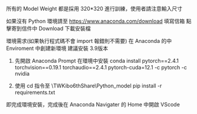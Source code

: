 所有的 Model Weight 都是採用 320*320 進行訓練，使用者請注意輸入尺寸

如果沒有 Python 環境請至 https://www.anaconda.com/download 填寫信箱
點擊寄到信件中 Download 下載安裝檔 


環境需求(如果執行程式碼不會 import 報錯則不需要)
在 Anaconda 的中 Enviroment 中創建新環境 建議安裝 3.9版本

1. 先開啟 Anaconda Prompt 在環境中安裝
conda install pytorch==2.4.1 torchvision==0.19.1 torchaudio==2.4.1 pytorch-cuda=12.1 -c pytorch -c nvidia

2. 使用 cd 指令至 \TWKibo6thShare\Python_model
pip install -r requirements.txt

即完成環境安裝，完成後在 Anaconda Navigater 的 Home 中開啟 VScode